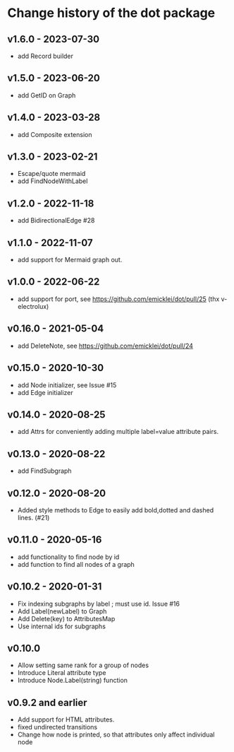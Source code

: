 # Change history of the dot package


## v1.6.0 - 2023-07-30

- add Record builder

## v1.5.0 - 2023-06-20

- add GetID on Graph

## v1.4.0 - 2023-03-28

- add Composite extension

## v1.3.0 - 2023-02-21

- Escape/quote mermaid
- add FindNodeWithLabel 

## v1.2.0 - 2022-11-18

- add BidirectionalEdge #28

## v1.1.0 - 2022-11-07

- add support for Mermaid graph out.

## v1.0.0 - 2022-06-22

- add support for port, see https://github.com/emicklei/dot/pull/25 (thx v-electrolux)

## v0.16.0 - 2021-05-04

- add DeleteNote, see https://github.com/emicklei/dot/pull/24

## v0.15.0 - 2020-10-30

- add Node initializer, see Issue #15
- add Edge initializer

## v0.14.0 - 2020-08-25

- add Attrs for conveniently adding multiple label=value attribute pairs.

## v0.13.0 - 2020-08-22

- add FindSubgraph

## v0.12.0 - 2020-08-20

- Added style methods to Edge to easily add bold,dotted and dashed lines. (#21)

## v0.11.0 - 2020-05-16

- add functionality to find node by id
- add function to find all nodes of a graph

## v0.10.2 - 2020-01-31 

- Fix indexing subgraphs by label ; must use id. Issue #16
- Add Label(newLabel) to Graph
- Add Delete(key) to AttributesMap
- Use internal ids for subgraphs

## v0.10.0

- Allow setting same rank for a group of nodes
- Introduce Literal attribute type
- Introduce Node.Label(string) function

## v0.9.2 and earlier

- Add support for HTML attributes.
- fixed undirected transitions
- Change how node is printed, so that attributes only affect individual node
